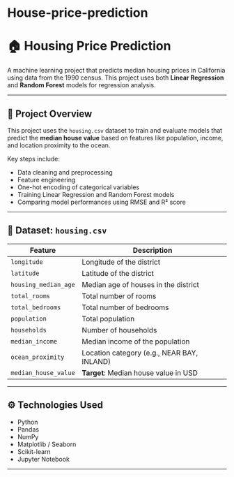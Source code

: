 # House-price-prediction
# 🏠 Housing Price Prediction

A machine learning project that predicts median housing prices in California using data from the 1990 census. This project uses both **Linear Regression** and **Random Forest** models for regression analysis.

---

## 📌 Project Overview

This project uses the `housing.csv` dataset to train and evaluate models that predict the **median house value** based on features like population, income, and location proximity to the ocean.

Key steps include:
- Data cleaning and preprocessing
- Feature engineering
- One-hot encoding of categorical variables
- Training Linear Regression and Random Forest models
- Comparing model performances using RMSE and R² score

---

## 📂 Dataset: `housing.csv`

| Feature               | Description                                      |
|------------------------|--------------------------------------------------|
| `longitude`            | Longitude of the district                        |
| `latitude`             | Latitude of the district                         |
| `housing_median_age`   | Median age of houses in the district             |
| `total_rooms`          | Total number of rooms                            |
| `total_bedrooms`       | Total number of bedrooms                         |
| `population`           | Total population                                 |
| `households`           | Number of households                             |
| `median_income`        | Median income of the population                  |
| `ocean_proximity`      | Location category (e.g., NEAR BAY, INLAND)       |
| `median_house_value`   | **Target**: Median house value in USD            |

---

## ⚙️ Technologies Used

- Python
- Pandas
- NumPy
- Matplotlib / Seaborn
- Scikit-learn
- Jupyter Notebook

---

